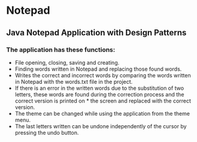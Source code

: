 # Notepad
## Java Notepad Application with Design Patterns
### The application has these functions:
* File opening, closing, saving and creating.
* Finding words written in Notepad and replacing those found words.
* Writes the correct and incorrect words by comparing the words written in Notepad with the words.txt file in the project.
* If there is an error in the written words due to the substitution of two letters, these words are found during the correction process and the correct version is printed on * the screen and replaced with the correct version.
* The theme can be changed while using the application from the theme menu.
* The last letters written can be undone independently of the cursor by pressing the undo button.
